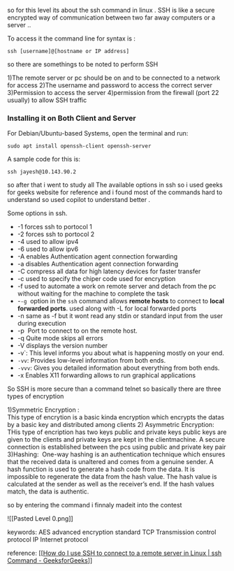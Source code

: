

so for this level its about the ssh command in linux . SSH is like a secure encrypted way of communication between two far away computers or a server .. 

To access it the command line for syntax is :

```
ssh [username]@[hostname or IP address]
```

so there are somethings to be noted to perform SSH

1)The remote server or pc should be on and to be connected to a network for access
2)The username and password to access the correct server 
3)Permission to access the server 
4)permission from the firewall (port 22 usually) to allow SSH traffic

### ****Installing it on Both Client and Server****

For Debian/Ubuntu-based Systems, open the terminal and run:

```
sudo apt install openssh-client openssh-server
```

A sample code for this is:

```
ssh jayesh@10.143.90.2
```

so after that i went to study all The available options in ssh so i used geeks for geeks website for reference and i found most of the commands hard to understand so used copilot to understand better .

Some options in ssh.

- -1       forces ssh to portocol 1
- -2        forces ssh to portocol 2
- -4        used to allow ipv4
- -6         used to allow ipv6
- -A        enables Authentication agent connection forwarding 
- -a         disables Authentication agent connection forwarding 
- -C         compress all data for high latency devices for faster transfer
- -c          used to specify the chiper code used for encryption
- -f           used to automate a work on remote server and detach from the pc  without waiting for the machine to complete the task
- -`-g`        option in the `ssh` command allows **remote hosts** to connect to **local forwarded ports**. used along with -L for local forwarded ports
- -n        same as -f but it wont read any stdin or standard input from the user during execution
- -p         Port to connect to on the remote host.
- -q         Quite mode skips all errors 
- -V          displays the version number
- -v`: This level informs you about what is happening mostly on your end.
- `-vv`: Provides low-level information from both ends.
- `-vvv`: Gives you detailed information about everything from both ends.
- -x         Enables  X11 forwarding allows to run graphical applications


So SSH is more secure than a command telnet so basically there are three types of encryption

1)Symmetric Encryption :  
            This type of encrytion is a basic kinda encryption which encrypts the datas by a basic key and distributed among clients
2) Asymmetric Encryption:
             THis type of encription has two keys public and private keys public keys are given to the clients and private keys are kept in the clientmachine. A secure connection is established between the pcs using public and private key pair
3)Hashing:
               One-way hashing is an authentication technique which ensures that the received data is unaltered and comes from a genuine sender. A hash function is used to generate a hash code from the data. It is impossible to regenerate the data from the hash value. The hash value is calculated at the sender as well as the receiver’s end. If the hash values match, the data is authentic.

so by entering the command i finnaly madeit into the contest

![[Pasted Level 0.png]]

keywords:
	 AES    advanced encryption standard
	TCP      Transmission control protocol
	 IP         Internet protocol

reference:
[[[How do I use SSH to connect to a remote server in Linux | ssh Command - GeeksforGeeks](https://www.geeksforgeeks.org/ssh-command-in-linux-with-examples/)]]
